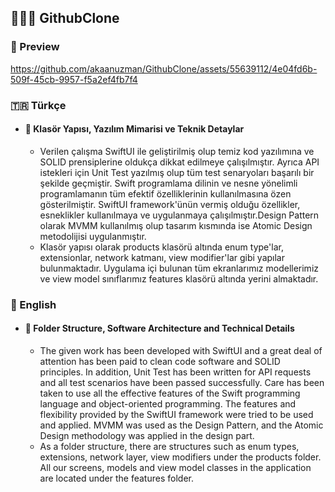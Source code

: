 ## 👨🏻‍💻 GithubClone
### 🔎 Preview
https://github.com/akaanuzman/GithubClone/assets/55639112/4e04fd6b-509f-45cb-9957-f5a2ef4fb7f4

### 🇹🇷 Türkçe 

* #### 📁 Klasör Yapısı, Yazılım Mimarisi ve Teknik Detaylar
  * Verilen çalışma SwiftUI ile geliştirilmiş olup temiz kod yazılımına ve SOLID prensiplerine oldukça dikkat edilmeye çalışılmıştır. Ayrıca API istekleri için Unit Test yazılmış olup tüm test senaryoları başarılı bir şekilde geçmiştir. Swift programlama dilinin ve nesne yönelimli programlamanın tüm efektif özelliklerinin kullanılmasına özen gösterilmiştir. SwiftUI framework'ünün vermiş olduğu özellikler, esneklikler kullanılmaya ve uygulanmaya çalışılmıştır.Design Pattern olarak MVMM kullanılmış olup tasarım kısmında ise Atomic Design metodolijisi uygulanmıştır. 
  * Klasör yapısı olarak products klasörü altında enum type'lar, extensionlar, network katmanı, view modifier'lar gibi yapılar bulunmaktadır. Uygulama içi bulunan tüm ekranlarımız modellerimiz ve view model sınıflarımız features klasörü altında yerini almaktadır.

### 🏴󠁧󠁢󠁥󠁮󠁧󠁿 English

* #### 📁 Folder Structure, Software Architecture and Technical Details
   * The given work has been developed with SwiftUI and a great deal of attention has been paid to clean code software and SOLID principles. In addition, Unit Test has been written for API requests and all test scenarios have been passed successfully. Care has been taken to use all the effective features of the Swift programming language and object-oriented programming. The features and flexibility provided by the SwiftUI framework were tried to be used and applied. MVMM was used as the Design Pattern, and the Atomic Design methodology was applied in the design part.
   * As a folder structure, there are structures such as enum types, extensions, network layer, view modifiers under the products folder. All our screens, models and view model classes in the application are located under the features folder.

